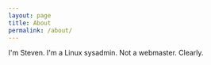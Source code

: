 ```yaml
---
layout: page
title: About
permalink: /about/
---
```


I'm Steven. I'm a Linux sysadmin. Not a webmaster. Clearly. 
